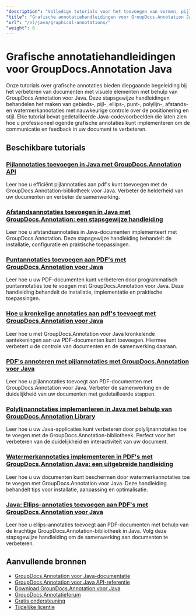```yaml
---
"description": "Volledige tutorials voor het toevoegen van vormen, pijlen, afbeeldingen en grafische elementen aan documenten met GroupDocs.Annotation voor Java."
"title": "Grafische annotatiehandleidingen voor GroupDocs.Annotation Java"
"url": "/nl/java/graphical-annotations/"
"weight": 6
---
```


# Grafische annotatiehandleidingen voor GroupDocs.Annotation Java

Onze tutorials over grafische annotaties bieden diepgaande begeleiding bij het verbeteren van documenten met visuele elementen met behulp van GroupDocs.Annotation voor Java. Deze stapsgewijze handleidingen behandelen het maken van gebieds-, pijl-, ellips-, punt-, polylijn-, afstands- en watermerkannotaties met nauwkeurige controle over de positionering en stijl. Elke tutorial bevat gedetailleerde Java-codevoorbeelden die laten zien hoe u professioneel ogende grafische annotaties kunt implementeren om de communicatie en feedback in uw document te verbeteren.

## Beschikbare tutorials

### [Pijlannotaties toevoegen in Java met GroupDocs.Annotation API](./add-arrow-annotations-java-groupdocs/)
Leer hoe u efficiënt pijlannotaties aan pdf's kunt toevoegen met de GroupDocs.Annotation-bibliotheek voor Java. Verbeter de helderheid van uw documenten en verbeter de samenwerking.

### [Afstandsannotaties toevoegen in Java met GroupDocs.Annotation: een stapsgewijze handleiding](./add-distance-annotations-java-groupdocs-annotation/)
Leer hoe u afstandsannotaties in Java-documenten implementeert met GroupDocs.Annotation. Deze stapsgewijze handleiding behandelt de installatie, configuratie en praktische toepassingen.

### [Puntannotaties toevoegen aan PDF's met GroupDocs.Annotation voor Java](./groupdocs-annotation-java-add-point-pdf/)
Leer hoe u uw PDF-documenten kunt verbeteren door programmatisch puntannotaties toe te voegen met GroupDocs.Annotation voor Java. Deze handleiding behandelt de installatie, implementatie en praktische toepassingen.

### [Hoe u kronkelige annotaties aan pdf's toevoegt met GroupDocs.Annotation voor Java](./groupdocs-java-squiggly-annotations-pdf/)
Leer hoe u met GroupDocs.Annotation voor Java kronkelende aantekeningen aan uw PDF-documenten kunt toevoegen. Hiermee verbetert u de controle van documenten en de samenwerking daaraan.

### [PDF's annoteren met pijlannotaties met GroupDocs.Annotation voor Java](./annotate-pdf-arrows-groupdocs-java/)
Leer hoe u pijlannotaties toevoegt aan PDF-documenten met GroupDocs.Annotation voor Java. Verbeter de samenwerking en de duidelijkheid van uw documenten met gedetailleerde stappen.

### [Polylijnannotaties implementeren in Java met behulp van GroupDocs.Annotation Library](./java-polyline-annotation-groupdocs-guide/)
Leer hoe u uw Java-applicaties kunt verbeteren door polylijnannotaties toe te voegen met de GroupDocs.Annotation-bibliotheek. Perfect voor het verbeteren van de duidelijkheid en interactiviteit van uw document.

### [Watermerkannotaties implementeren in PDF's met GroupDocs.Annotation Java: een uitgebreide handleiding](./groupdocs-java-watermark-annotations-pdf-guide/)
Leer hoe u uw documenten kunt beschermen door watermerkannotaties toe te voegen met GroupDocs.Annotation voor Java. Deze handleiding behandelt tips voor installatie, aanpassing en optimalisatie.

### [Java: Ellips-annotaties toevoegen aan PDF's met GroupDocs.Annotation voor Java](./java-ellipse-annotations-pdf-groupdocs/)
Leer hoe u ellips-annotaties toevoegt aan PDF-documenten met behulp van de krachtige GroupDocs.Annotation-bibliotheek in Java. Volg deze stapsgewijze handleiding om de samenwerking aan documenten te verbeteren.

## Aanvullende bronnen

- [GroupDocs.Annotation voor Java-documentatie](https://docs.groupdocs.com/annotation/java/)
- [GroupDocs.Annotation voor Java API-referentie](https://reference.groupdocs.com/annotation/java/)
- [Download GroupDocs.Annotation voor Java](https://releases.groupdocs.com/annotation/java/)
- [GroupDocs.Annotatieforum](https://forum.groupdocs.com/c/annotation)
- [Gratis ondersteuning](https://forum.groupdocs.com/)
- [Tijdelijke licentie](https://purchase.groupdocs.com/temporary-license/)